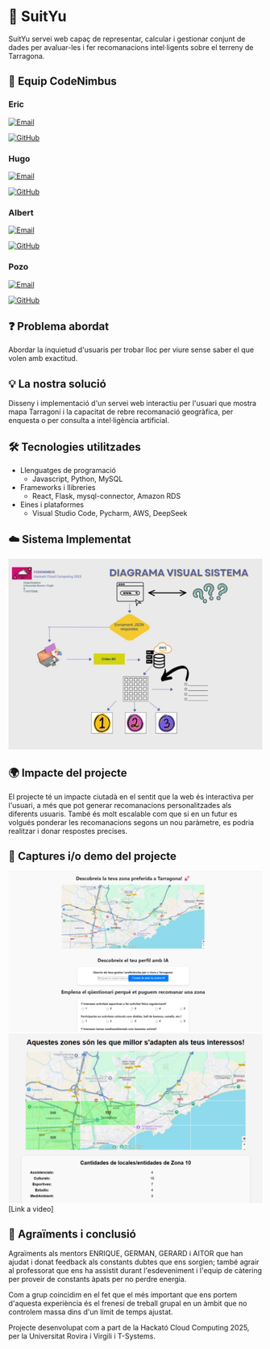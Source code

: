 # 📌 SuitYu

SuitYu servei web capaç de representar, calcular i gestionar conjunt de dades per avaluar-les i fer recomanacions intel·ligents sobre el terreny de Tarragona.

## 👥 Equip CodeNimbus

### **Eric**

[![Email](https://img.shields.io/badge/Email-eric.riveiro@estudiants.urv.cat-blue)](mailto:<eric.riveiro@estudiants.urv.cat>)

[![GitHub](https://img.shields.io/badge/GitHub-errivi-black?logo=github)](https://github.com/errivi)

### **Hugo** 

[![Email](https://img.shields.io/badge/Email-hugo.miranda@estudiants.urv.cat-blue)](mailto:hugo.miranda@estudiants.urv.cat)

[![GitHub](https://img.shields.io/badge/GitHub-Hugusss-black?logo=github)](https://github.com/Hugusss)


### **Albert**

[![Email](https://img.shields.io/badge/Email-albert.badia@estudiants.urv.cat-blue)](mailto:albert.badia@estudiants.urv.cat)

[![GitHub](https://img.shields.io/badge/GitHub-Albestme-black?logo=github)](https://github.com/Albestme)


### **Pozo**  

[![Email](https://img.shields.io/badge/Email-alejandro.pozo@estudiants.urv.cat-blue)](mailto:alejandro.pozo@estudiants.urv.cat)

[![GitHub](https://img.shields.io/badge/GitHub-APozo04-black?logo=github)](https://github.com/APozo04)


## ❓ Problema abordat

Abordar la inquietud d'usuaris per trobar lloc per viure sense saber el que volen amb exactitud.

## 💡 La nostra solució

Disseny i implementació d'un servei web interactiu per l'usuari que mostra mapa Tarragoní i la capacitat de rebre recomanació geogràfica, per enquesta o per consulta a intel·ligència artificial.

## 🛠️ Tecnologies utilitzades

- Llenguatges de programació
    - Javascript, Python, MySQL
- Frameworks i llibreries  
    - React, Flask, mysql-connector, Amazon RDS
- Eines i plataformes
    - Visual Studio Code, Pycharm, AWS, DeepSeek

## ☁️ Sistema Implementat

![alt text](image-3.png)

## 🌍 Impacte del projecte

El projecte té un impacte ciutadà en el sentit que la web és interactiva per l'usuari, a més que pot generar recomanacions personalitzades als diferents usuaris. També és molt escalable com que si en un futur es volgués ponderar les recomanacions segons un nou paràmetre, es podria realitzar i donar respostes precises.
## 📸 Captures i/o demo del projecte

![alt text](image-2.png)
![alt text](image.png)
[Link a video]


## 🙌 Agraïments i conclusió

Agraïments als mentors ENRIQUE, GERMAN, GERARD i AITOR que han ajudat i donat feedback als constants dubtes que ens sorgien; també agrair al professorat que ens ha assistit durant l'esdeveniment i l'equip de càtering per proveir de constants àpats per no perdre energia.

Com a grup coincidim en el fet que el més important que ens portem d'aquesta experiència és el frenesí de treball grupal en un àmbit que no controlem massa dins d'un límit de temps ajustat.

Projecte desenvolupat com a part de la Hackató Cloud Computing 2025, per la Universitat Rovira i Virgili i T-Systems.